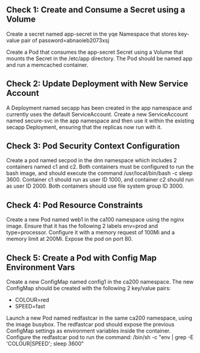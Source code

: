 ## Check 1: Create and Consume a Secret using a Volume

Create a secret named app-secret in the yqe Namespace that stores key-value pair of password=abnaoieb2073xsj

Create a Pod that consumes the app-secret Secret using a Volume that mounts the Secret in the /etc/app directory. The Pod should be named app and run a memcached container.


## Check 2: Update Deployment with New Service Account

A Deployment named secapp has been created in the app namespace and currently uses the default ServiceAccount. 
Create a new ServiceAccount named secure-svc in the app namespace and then use it within the existing secapp Deployment, ensuring that the replicas now run with it.


## Check 3: Pod Security Context Configuration

Create a pod named secpod in the dnn namespace which includes 2 containers named c1 and c2. 
Both containers must be configured to run the bash image, and should execute the command /usr/local/bin/bash -c sleep 3600. 
Container c1 should run as user ID 1000, and container c2 should run as user ID 2000. 
Both containers should use file system group ID 3000.

## Check 4: Pod Resource Constraints

Create a new Pod named web1 in the ca100 namespace using the nginx image. 
Ensure that it has the following 2 labels env=prod and type=processor. 
Configure it with a memory request of 100Mi and a memory limit at 200Mi. 
Expose the pod on port 80.


## Check 5: Create a Pod with Config Map Environment Vars

Create a new ConfigMap named config1 in the ca200 namespace. The new ConfigMap should be created with the following 2 key/value pairs:
- COLOUR=red 
- SPEED=fast

Launch a new Pod named redfastcar in the same ca200 namespace, using the image busybox. 
The redfastcar pod should expose the previous ConfigMap settings as environment variables inside the container. 
Configure the redfastcar pod to run the command:  /bin/sh -c "env | grep -E 'COLOUR|SPEED'; sleep 3600"